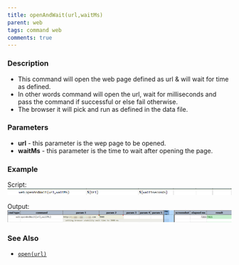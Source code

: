 ```yaml
---
title: openAndWait(url,waitMs)
parent: web
tags: command web
comments: true
---
```


### Description

- This command will open the web page defined as url & will wait for time as defined.
- In other words command will open the url, wait for milliseconds and pass the command if successful or else fail otherwise.
- The browser it will pick and run as defined in the data file.

### Parameters

- **url** - this parameter is the wep page  to be opened.
- **waitMs** - this parameter is the time to wait after opening the page.

### Example

Script:<br/>
![](image/openAndWait_01.png)

Output:<br/>
![](image/openAndWait_02.png)

### See Also

- [`open(url)`](open(url))